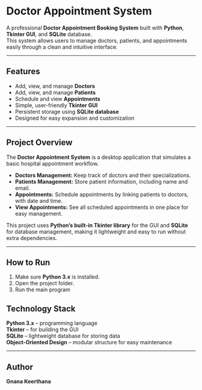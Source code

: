 # Doctor Appointment System

A professional **Doctor Appointment Booking System** built with **Python**, **Tkinter GUI**, and **SQLite** database.  
This system allows users to manage doctors, patients, and appointments easily through a clean and intuitive interface.

---

## Features

- Add, view, and manage **Doctors**  
- Add, view, and manage **Patients**  
- Schedule and view **Appointments**  
- Simple, user-friendly **Tkinter GUI**  
- Persistent storage using **SQLite database**  
- Designed for easy expansion and customization  

---

## Project Overview

The **Doctor Appointment System** is a desktop application that simulates a basic hospital appointment workflow.  

- **Doctors Management:** Keep track of doctors and their specializations.  
- **Patients Management:** Store patient information, including name and email.  
- **Appointments:** Schedule appointments by linking patients to doctors, with date and time.  
- **View Appointments:** See all scheduled appointments in one place for easy management.  

This project uses **Python’s built-in Tkinter library** for the GUI and **SQLite** for database management, making it lightweight and easy to run without extra dependencies.

---

## How to Run

1. Make sure **Python 3.x** is installed.  
2. Open the project folder.  
3. Run the main program

## Technology Stack

**Python 3.x** – programming language   
**Tkinter** – for building the GUI   
**SQLite** – lightweight database for storing data   
**Object-Oriented Design** – modular structure for easy maintenance

-----

## Author
**Gnana Keerthana**

